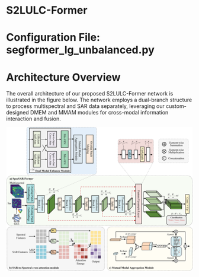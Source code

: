 # S2LULC-Former


# Configuration File: segformer_lg_unbalanced.py

# Architecture Overview
The overall architecture of our proposed S2LULC-Former network is illustrated in the figure below. The network employs a dual-branch structure to process multispectral and SAR data separately, leveraging our custom-designed DMEM and MMAM modules for cross-modal information interaction and fusion.

![SpecSAR-Former Network Architecture](Network.png)

